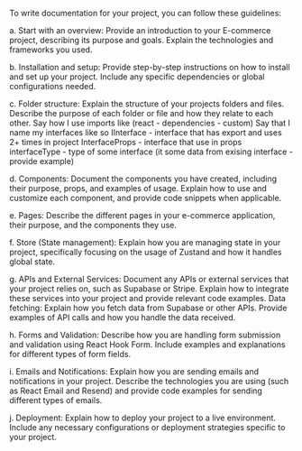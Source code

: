 To write documentation for your project, you can follow these guidelines:

   a. Start with an overview: Provide an introduction to your E-commerce project, describing its purpose and goals. Explain the technologies and frameworks you used.

   b. Installation and setup: Provide step-by-step instructions on how to install and set up your project. Include any specific dependencies or global configurations needed.

   c. Folder structure: Explain the structure of your projects folders and files. Describe the purpose of each folder or file and how they relate to each other.
   Say how I use imports like (react - dependencies - custom)
   Say that I name my interfaces like so
   IInterface - interface that has export and uses 2+ times in project
   InterfaceProps - interface that use in props
   interfaceType - type of some interface (it some data from exising interface - provide example)

   d. Components: Document the components you have created, including their purpose, props, and examples of usage. Explain how to use and customize each component, and provide code snippets when applicable.

   e. Pages: Describe the different pages in your e-commerce application, their purpose, and the components they use.

   f. Store (State management): Explain how you are managing state in your project, specifically focusing on the usage of Zustand and how it handles global state.

   g. APIs and External Services: Document any APIs or external services that your project relies on, such as Supabase or Stripe. Explain how to integrate these services into your project and provide relevant code examples.
   Data fetching: Explain how you fetch data from Supabase or other APIs. Provide examples of API calls and how you handle the data received.


   h. Forms and Validation: Describe how you are handling form submission and validation using React Hook Form. Include examples and explanations for different types of form fields.

   i. Emails and Notifications: Explain how you are sending emails and notifications in your project. Describe the technologies you are using (such as React Email and Resend) and provide code examples for sending different types of emails.

   j. Deployment: Explain how to deploy your project to a live environment. Include any necessary configurations or deployment strategies specific to your project.